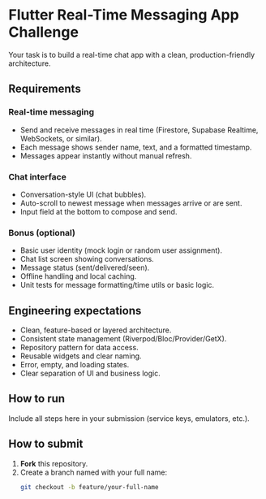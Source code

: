 # Flutter Real-Time Messaging App Challenge

Your task is to build a real-time chat app with a clean, production-friendly architecture.

## Requirements

### Real-time messaging
- Send and receive messages in real time (Firestore, Supabase Realtime, WebSockets, or similar).
- Each message shows sender name, text, and a formatted timestamp.
- Messages appear instantly without manual refresh.

### Chat interface
- Conversation-style UI (chat bubbles).
- Auto-scroll to newest message when messages arrive or are sent.
- Input field at the bottom to compose and send.

### Bonus (optional)
- Basic user identity (mock login or random user assignment).
- Chat list screen showing conversations.
- Message status (sent/delivered/seen).
- Offline handling and local caching.
- Unit tests for message formatting/time utils or basic logic.

## Engineering expectations
- Clean, feature-based or layered architecture.
- Consistent state management (Riverpod/Bloc/Provider/GetX).
- Repository pattern for data access.
- Reusable widgets and clear naming.
- Error, empty, and loading states.
- Clear separation of UI and business logic.

## How to run
Include all steps here in your submission (service keys, emulators, etc.).

## How to submit

1. **Fork** this repository.
2. Create a branch named with your full name:
   ```bash
   git checkout -b feature/your-full-name

